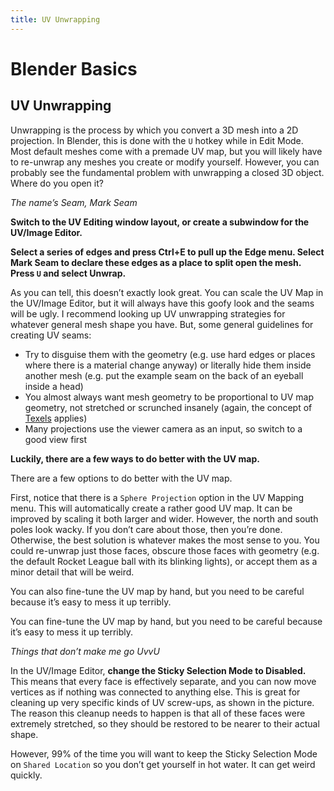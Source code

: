 ```yaml
---
title: UV Unwrapping
---
```

# Blender Basics

## UV Unwrapping

Unwrapping is the process by which you convert a 3D mesh into a 2D projection. In Blender, this is done with the `U` hotkey while in Edit Mode. Most default meshes come with a premade UV map, but you will likely have to re-unwrap any meshes you create or modify yourself. However, you can probably see the fundamental problem with unwrapping a closed 3D object. Where do you open it?

*The name’s Seam, Mark Seam*

**Switch to the UV Editing window layout, or create a subwindow for the UV/Image Editor.**

**Select a series of edges and press Ctrl+E to pull up the Edge menu. Select Mark Seam to declare these edges as a place to split open the mesh. Press `U` and select Unwrap.**

As you can tell, this doesn’t exactly look great. You can scale the UV Map in the UV/Image Editor, but it will always have this goofy look and the seams will be ugly. I recommend looking up UV unwrapping strategies for whatever general mesh shape you have. But, some general guidelines for creating UV seams:

- Try to disguise them with the geometry (e.g. use hard edges or places where there is a material change anyway) or literally hide them inside another mesh (e.g. put the example seam on the back of an eyeball inside a head)
- You almost always want mesh geometry to be proportional to UV map geometry, not stretched or scrunched insanely (again, the concept of [Texels](texels) applies)
- Many projections use the viewer camera as an input, so switch to a good view first

**Luckily, there are a few ways to do better with the UV map.**

There are a few options to do better with the UV map.

First, notice that there is a `Sphere Projection` option in the UV Mapping menu. This will automatically create a rather good UV map. It can be improved by scaling it both larger and wider. However, the north and south poles look wacky. If you don’t care about those, then you’re done. Otherwise, the best solution is whatever makes the most sense to you. You could re-unwrap just those faces, obscure those faces with geometry (e.g. the default Rocket League ball with its blinking lights), or accept them as a minor detail that will be weird.

You can also fine-tune the UV map by hand, but you need to be careful because it’s easy to mess it up terribly.

You can fine-tune the UV map by hand, but you need to be careful because it’s easy to mess it up terribly.

*Things that don’t make me go UvvU*

In the UV/Image Editor, **change the Sticky Selection Mode to Disabled.** This means that every face is effectively separate, and you can now move vertices as if nothing was connected to anything else. This is great for cleaning up very specific kinds of UV screw-ups, as shown in the picture. The reason this cleanup needs to happen is that all of these faces were extremely stretched, so they should be restored to be nearer to their actual shape.

However, 99% of the time you will want to keep the Sticky Selection Mode on `Shared Location` so you don’t get yourself in hot water. It can get weird quickly.